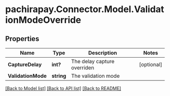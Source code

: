 
# pachirapay.Connector.Model.ValidationModeOverride

## Properties

Name | Type | Description | Notes
------------ | ------------- | ------------- | -------------
**CaptureDelay** | **int?** | The delay capture overriden | [optional] 
**ValidationMode** | **string** | The validation mode | 

[[Back to Model list]](../README.md#documentation-for-models)
[[Back to API list]](../README.md#documentation-for-api-endpoints)
[[Back to README]](../README.md)

